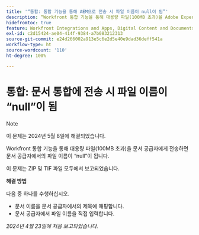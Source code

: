 ```yaml
---
title: '“통합: 통합 기능을 통해 AEM으로 전송 시 파일 이름이 null이 됨”'
description: “Workfront 통합 기능을 통해 대용량 파일(100MB 초과)을 Adobe Experience Manager로 전송하면 AEM에서의 파일 이름이 null이 됩니다. ”
hidefromtoc: true
feature: Workfront Integrations and Apps, Digital Content and Documents
exl-id: c2d15424-ae04-414f-9384-a7b083212313
source-git-commit: e24d266002a913e5c6e2d5e40e9dad36deff541a
workflow-type: ht
source-wordcount: '110'
ht-degree: 100%

---
```


# 통합: 문서 통합에 전송 시 파일 이름이 “null”이 됨

>[!NOTE]
>
>이 문제는 2024년 5월 8일에 해결되었습니다.

Workfront 통합 기능을 통해 대용량 파일(100MB 초과)을 문서 공급자에게 전송하면 문서 공급자에서의 파일 이름이 “null”이 됩니다.

이 문제는 ZIP 및 TIF 파일 모두에서 보고되었습니다.

**해결 방법**

다음 중 하나를 수행하십시오.

* 문서 이름을 문서 공급자에서의 제목에 매핑합니다.
* 문서 공급자에서 파일 이름을 직접 입력합니다.

_2024년 4월 23일에 처음 보고되었습니다._

